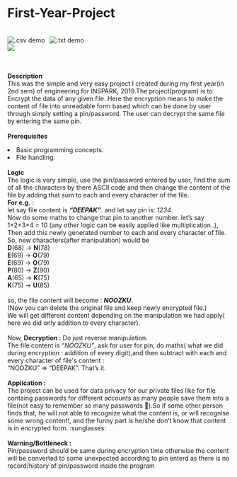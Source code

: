 <h1>First-Year-Project</h1>
<br>
<img src="https://drive.google.com/file/d/1iImiUa36-95nvbtRpQNKQFuA8RAyMbd1/view?usp=sharing" alt=".csv demo" style="float: left; margin-right: 10px;" />
<img src="https://drive.google.com/file/d/1aah9oSAcaE3ntbURH-Q5Z1SdIgqrUxVK/view?usp=sharing" alt=".txt demo" style="float: left; margin-right: 10px;" /><br>
<img src="https://github.com/ShapeAI/PYTHON-AND-DATA-ANALYTICS/blob/main/YOUTUBE%2
0THUMBNAIL-5.png">

<br><br>
<b>Description</b><br>
This was the simple and very easy project I created during my first year(in 2nd sem) of engineering for INSPARK, 2019.The project(program) is to Encrypt the data of any given file. Here the encryption means to make the content of file into unreadable form based which can be done by user through simply setting a pin/password. The user can decrypt the same file by entering the same pin. 
<br><br>
<b>Prerequisites</b><br>
<li>Basic programming concepts.<br>
<li>File handling. 
<br>
<br>
<b>Logic</b>
<br>
The logic is very simple, use the pin/password entered by user, find the sum of all the characters by there ASCII code and then change the content of the file by adding that sum to each and every character of the file. 
<br>
<b>For e.g.</b> : <br>
let say file content is <b><i>“DEEPAK”</i></b>. and let say pin is: <i>1234</i>.<br> 
Now do some maths to change that pin to another number. let’s say 1+2+3+4 = 10 (any other logic can be easily applied like multiplication..),<br>
Then add this newly generated number to each and every character of file. So, new characters(after manipulation) would be<br>
<b>D</b>(68) -> <b>N</b>(78)<br>
<b>E</b>(69) -> <b>O</b>(79)<br>
<b>E</b>(69) -> <b>O</b>(79)<br>
<b>P</b>(80) -> <b>Z</b>(90)<br>
<b>A</b>(65) -> <b>K</b>(75)<br>
<b>K</b>(75) -> <b>U</b>(85)<br><br>
so, the file content will become : <b><i>NOOZKU</i></b>. <br>
(Now you can delete the original file and keep newly encrypted file.)<br>
We will get different content depending on the manipulation we had apply( here we did only addition to every character). <br><br>
Now, <b>Decryption :</b> Do just reverse manipulation.<br>
The file content is <i>“NOOZKU”</i>, ask for user for pin, do maths( what we did during encryption : addition of every digit),and then subtract with each and every character of file's content :<br>
“NOOZKU” => “DEEPAK”. That’s it.
<br><br>
<b>Application :</b> <br>
The project can be used for data privacy for our private files like for file containg passwords for different accounts as many people save them into a file(not easy to remember so many passwords 🤯️).So if some other person finds that, he will not able to recognize what the content is, or will recognise some wrong content!, and the funny part is he/she don’t know that content is in encrypted form. :sunglasses:
<br>
<br>
<b>Warning/Bottleneck :</b><br> Pin/password should be same during encryption time otherwise the content will be converted to some unexpected according to pin enterd as there is no record/history of pin/password inside the program<br>
